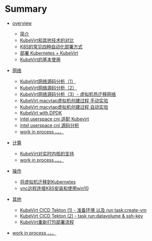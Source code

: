 # Summary

- [overview]()
  - [简介](./overview/intro.md)
  - [KubeVirt和其他技术的对比](./overview/technology-comparison.md)
  - [K8S的常见四种自动化部署方式](./overview/k8s-4-deploy.md) 
  - [部署 Kubernetes + KubeVirt](./overview/deploy-kubevirt.md)
  - [KubeVirt的基本使用](./overview/basic-use.md)


- [网络]()
  - [KubeVirt网络源码分析（1）](./network/virt-lancher-nw.md)
  - [KubeVirt网络源码分析（2）](./network/virt-lancher-nw2.md)
  - [KubeVirt网络源码分析（3）- 虚拟机热迁移网络](./network/virt-lancher-nw3.md)
  - [KubeVirt macvtap虚拟机创建过程 手动实验](./network/macvtap-lab.md)
  - [KubeVirt macvtap虚拟机创建过程 自动实验](./network/macvtap-auto.md)
  - [KubeVirt with DPDK](./network/kubevirt-with-dpdk.md)
  - [intel userspace cni 适配 Kubevirt](./network/userspace-cni-for-kubevirt.md)
  - [intel userspace cni 源码分析](./network/userspace-cni-code.md)
  - [work in process 。。。]()


- [计算]()
  - [KubeVirt对实时内核的支持](./compute/kubevirt-rt.md)
  - [work in process 。。。]()


- [操作]()
  - [将虚拟机迁移到Kubernetes](./op/vm-to-k8s.md)
  - [vnc远程连接K8S安装和使用win10](./op/k8s-vnc-win10.md)


- [其他]()
  - [KubeVirt CICD Tekton (1) - 准备环境 以及 run task:create-vm](./other/kubevirt-tekton-1.md)
  - [KubeVirt CICD Tekton (2) - task run:datavolume & ssh-key](./other/kubevirt-tekton-2.md)
  - [KubeVirt重新打包部署流程](./other/kubevirt-make.md)


- [work in process 。。。]()